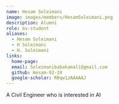 ```yaml
---
name: Hesam Soleimani
image: images/members/HesamSoleimani.png
description: Alumni
role: ms-student
aliases:
  - Hesam Soleimani
  - H Soleimani
  - H. Soleimani
links:
  home-page: 
  email: Soleimanibabakamali@gmail.com
  github: Hesam-92-19
  google-scholar: R0qw1zAAAAAJ
---
```


A Civil Engineer who is interested in AI
